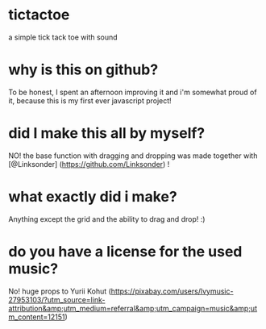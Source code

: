 # tictactoe
 a simple tick tack toe with sound
 
 # why is this on github?
  To be honest, I spent an afternoon improving it and i'm somewhat proud of it, because this is my first ever javascript project!
 # did I make this all by myself?
  NO! the base function with dragging and dropping was made together with [@Linksonder] (https://github.com/Linksonder) !
 # what exactly did i make?
  Anything except the grid and the ability to drag and drop! :)
 # do you have a license for the used music?
  No! huge props to Yurii Kohut (https://pixabay.com/users/lvymusic-27953103/?utm_source=link-attribution&amp;utm_medium=referral&amp;utm_campaign=music&amp;utm_content=12151) 
 
